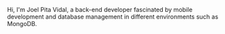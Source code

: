 Hi, I'm Joel Pita Vidal, a back-end developer fascinated by mobile development and database management in different environments such as MongoDB.
<!---
JoelPitaVidal/JoelPitaVidal is a ✨ special ✨ repository because its `README.md` (this file) appears on your GitHub profile.
You can click the Preview link to take a look at your changes.
--->
